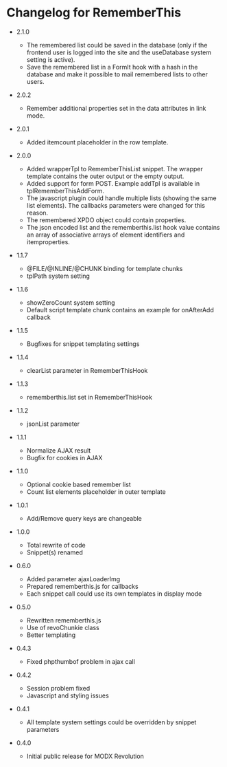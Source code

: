 Changelog for RememberThis
==========================

- 2.1.0
    - The remembered list could be saved in the database (only if the frontend user is logged into the site and the useDatabase system setting is active).
    - Save the remembered list in a FormIt hook with a hash in the database and make it possible to mail remembered lists to other users.
- 2.0.2
    - Remember additional properties set in the data attributes in link mode.
- 2.0.1
    - Added itemcount placeholder in the row template.
- 2.0.0
    - Added wrapperTpl to RememberThisList snippet. The wrapper template contains the outer output or the empty output.
    - Added support for form POST. Example addTpl is available in tplRememberThisAddForm.
    - The javascript plugin could handle multiple lists (showing the same list elements). The callbacks parameters were changed for this reason.
    - The remembered XPDO object could contain properties.
    - The json encoded list and the rememberthis.list hook value contains an array of associative arrays of element identifiers and itemproperties.

- 1.1.7
    - @FILE/@INLINE/@CHUNK binding for template chunks
    - tplPath system setting
- 1.1.6
    - showZeroCount system setting
    - Default script template chunk contains an example for onAfterAdd callback
- 1.1.5
    - Bugfixes for snippet templating settings
- 1.1.4
    - clearList parameter in RememberThisHook
- 1.1.3
    - rememberthis.list set in RememberThisHook
- 1.1.2
    - jsonList parameter
- 1.1.1
    - Normalize AJAX result
    - Bugfix for cookies in AJAX
- 1.1.0
    - Optional cookie based remember list
    - Count list elements placeholder in outer template

- 1.0.1
    - Add/Remove query keys are changeable
- 1.0.0
    - Total rewrite of code
    - Snippet(s) renamed

- 0.6.0
    - Added parameter ajaxLoaderImg
    - Prepared rememberthis.js for callbacks
    - Each snippet call could use its own templates in display mode

- 0.5.0
    - Rewritten rememberthis.js
    - Use of revoChunkie class
    - Better templating

- 0.4.3
    - Fixed phpthumbof problem in ajax call
- 0.4.2
    - Session problem fixed
    - Javascript and styling issues
- 0.4.1
    - All template system settings could be overridden by snippet parameters
- 0.4.0
    - Initial public release for MODX Revolution
